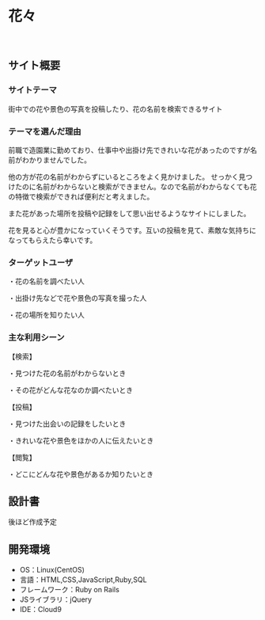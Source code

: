 # 花々
​
## サイト概要
### サイトテーマ
​街中での花や景色の写真を投稿したり、花の名前を検索できるサイト
### テーマを選んだ理由

​前職で造園業に勤めており、仕事中や出掛け先できれいな花があったのですが名前がわかりませんでした。
 
 他の方が花の名前がわからずにいるところをよく見かけました。
 せっかく見つけたのに名前がわからないと検索ができません。なので名前がわからなくても花の特徴で検索ができれば便利だと考えました。
 
 また花があった場所を投稿や記録をして思い出せるようなサイトにしました。
 
 花を見ると心が豊かになっていくそうです。互いの投稿を見て、素敵な気持ちになってもらえたら幸いです。
### ターゲットユーザ

 ・花の名前を調べたい人
 
 ・出掛け先などで花や景色の写真を撮った人
 
 ・花の場所を知りたい人
### 主な利用シーン

 【検索】
 
 ・見つけた花の名前がわからないとき
 
 ・その花がどんな花なのか調べたいとき
 
 【投稿】
 
 ・見つけた出会いの記録をしたいとき
 
 ・きれいな花や景色をほかの人に伝えたいとき
 
 【閲覧】
 
 ・どこにどんな花や景色があるか知りたいとき
## 設計書

​後ほど作成予定
## 開発環境
- OS：Linux(CentOS)
- 言語：HTML,CSS,JavaScript,Ruby,SQL
- フレームワーク：Ruby on Rails
- JSライブラリ：jQuery
- IDE：Cloud9